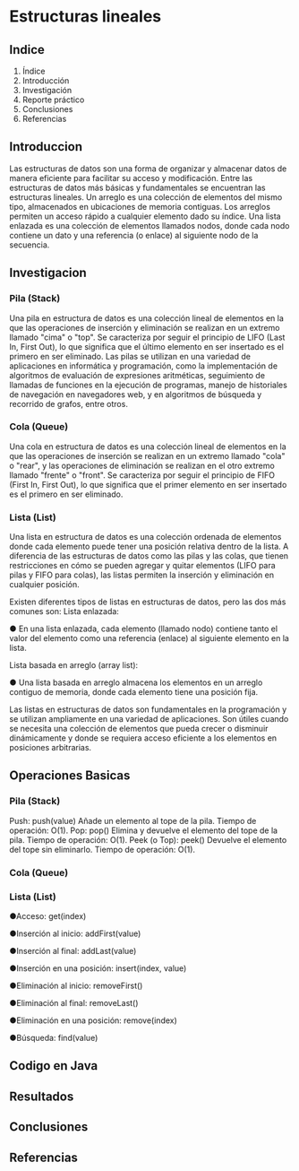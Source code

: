 # Estructuras lineales

## Indice
1. Índice
2. Introducción
3. Investigación
4. Reporte práctico
5. Conclusiones
6. Referencias

## Introduccion

Las estructuras de datos son una forma de organizar y almacenar datos de manera eficiente para facilitar su acceso y modificación. Entre las estructuras de datos más básicas y fundamentales se encuentran las estructuras lineales. Un arreglo es una colección de elementos del mismo tipo, almacenados en ubicaciones de memoria contiguas. Los arreglos permiten un acceso rápido a cualquier elemento dado su índice. Una lista enlazada es una colección de elementos llamados nodos, donde cada nodo contiene un dato y una referencia (o enlace) al siguiente nodo de la secuencia.

## Investigacion

### Pila (Stack)
Una pila en estructura de datos es una colección lineal de elementos en la que las operaciones de inserción y eliminación se realizan en un extremo llamado "cima" o "top". Se caracteriza por seguir el principio de LIFO (Last In, First Out), lo que significa que el último elemento en ser insertado es el primero en ser eliminado. Las pilas se utilizan en una variedad de aplicaciones en informática y programación, como la implementación de algoritmos de evaluación de expresiones aritméticas, seguimiento de llamadas de funciones en la ejecución de programas, manejo de historiales de navegación en navegadores web, y en algoritmos de búsqueda y recorrido de grafos, entre otros.

### Cola (Queue)
Una cola en estructura de datos es una colección lineal de elementos en la que las operaciones de inserción se realizan en un extremo llamado "cola" o "rear", y las operaciones de eliminación se realizan en el otro extremo llamado "frente" o "front". Se caracteriza por seguir el principio de FIFO (First In, First Out), lo que significa que el primer elemento en ser insertado es el primero en ser eliminado.

### Lista (List)
Una lista en estructura de datos es una colección ordenada de elementos donde cada elemento puede tener una posición relativa dentro de la lista. A diferencia de las estructuras de datos como las pilas y las colas, que tienen restricciones en cómo se pueden agregar y quitar elementos (LIFO para pilas y FIFO para colas), las listas permiten la inserción y eliminación en cualquier posición.

Existen diferentes tipos de listas en estructuras de datos, pero las dos más comunes son:
Lista enlazada:

● En una lista enlazada, cada elemento (llamado nodo) contiene tanto el valor del elemento como una referencia (enlace) al siguiente elemento en la lista.

Lista basada en arreglo (array list):

● Una lista basada en arreglo almacena los elementos en un arreglo contiguo de memoria, donde cada elemento tiene una posición fija.

Las listas en estructuras de datos son fundamentales en la programación y se utilizan ampliamente en una variedad de aplicaciones. Son útiles cuando se necesita una colección de elementos que pueda crecer o disminuir dinámicamente y donde se requiera acceso eficiente a los elementos en posiciones arbitrarias.

## Operaciones Basicas

### Pila (Stack)
Push: push(value)
Añade un elemento al tope de la pila. Tiempo de operación: O(1).
Pop: pop()
Elimina y devuelve el elemento del tope de la pila. Tiempo de operación: O(1).
Peek (o Top): peek()
Devuelve el elemento del tope sin eliminarlo. Tiempo de operación: O(1).


### Cola (Queue)

### Lista (List)
●Acceso: get(index)

●Inserción al inicio: addFirst(value)

●Inserción al final: addLast(value)

●Inserción en una posición: insert(index, value)

●Eliminación al inicio: removeFirst()

●Eliminación al final: removeLast()

●Eliminación en una posición: remove(index)

●Búsqueda: find(value)

## Codigo en Java
## Resultados 
## Conclusiones
## Referencias
